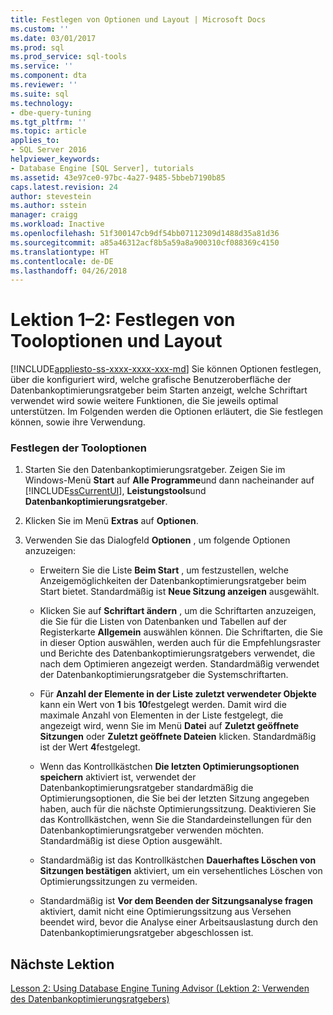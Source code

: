 ```yaml
---
title: Festlegen von Optionen und Layout | Microsoft Docs
ms.custom: ''
ms.date: 03/01/2017
ms.prod: sql
ms.prod_service: sql-tools
ms.service: ''
ms.component: dta
ms.reviewer: ''
ms.suite: sql
ms.technology:
- dbe-query-tuning
ms.tgt_pltfrm: ''
ms.topic: article
applies_to:
- SQL Server 2016
helpviewer_keywords:
- Database Engine [SQL Server], tutorials
ms.assetid: 43e97ce0-97bc-4a27-9485-5bbeb7190b85
caps.latest.revision: 24
author: stevestein
ms.author: sstein
manager: craigg
ms.workload: Inactive
ms.openlocfilehash: 51f300147cb9df54bb07112309d1488d35a81d36
ms.sourcegitcommit: a85a46312acf8b5a59a8a900310cf088369c4150
ms.translationtype: HT
ms.contentlocale: de-DE
ms.lasthandoff: 04/26/2018
---
```

# <a name="lesson-1-2---setting-tool-options-and-layout"></a>Lektion 1–2: Festlegen von Tooloptionen und Layout
[!INCLUDE[appliesto-ss-xxxx-xxxx-xxx-md](../../includes/appliesto-ss-xxxx-xxxx-xxx-md.md)]
Sie können Optionen festlegen, über die konfiguriert wird, welche grafische Benutzeroberfläche der Datenbankoptimierungsratgeber beim Starten anzeigt, welche Schriftart verwendet wird sowie weitere Funktionen, die Sie jeweils optimal unterstützen. Im Folgenden werden die Optionen erläutert, die Sie festlegen können, sowie ihre Verwendung.  
  
### <a name="set-the-tool-options"></a>Festlegen der Tooloptionen  
  
1.  Starten Sie den Datenbankoptimierungsratgeber. Zeigen Sie im Windows-Menü **Start** auf **Alle Programme**und dann nacheinander auf [!INCLUDE[ssCurrentUI](../../includes/sscurrentui-md.md)], **Leistungstools**und **Datenbankoptimierungsratgeber**.  
  
2.  Klicken Sie im Menü **Extras** auf **Optionen**.  
  
3.  Verwenden Sie das Dialogfeld **Optionen** , um folgende Optionen anzuzeigen:  
  
    -   Erweitern Sie die Liste **Beim Start** , um festzustellen, welche Anzeigemöglichkeiten der Datenbankoptimierungsratgeber beim Start bietet. Standardmäßig ist **Neue Sitzung anzeigen** ausgewählt.  
  
    -   Klicken Sie auf **Schriftart ändern** , um die Schriftarten anzuzeigen, die Sie für die Listen von Datenbanken und Tabellen auf der Registerkarte **Allgemein** auswählen können. Die Schriftarten, die Sie in dieser Option auswählen, werden auch für die Empfehlungsraster und Berichte des Datenbankoptimierungsratgebers verwendet, die nach dem Optimieren angezeigt werden. Standardmäßig verwendet der Datenbankoptimierungsratgeber die Systemschriftarten.  
  
    -   Für **Anzahl der Elemente in der Liste zuletzt verwendeter Objekte** kann ein Wert von **1** bis **10**festgelegt werden. Damit wird die maximale Anzahl von Elementen in der Liste festgelegt, die angezeigt wird, wenn Sie im Menü **Datei** auf **Zuletzt geöffnete Sitzungen** oder **Zuletzt geöffnete Dateien** klicken. Standardmäßig ist der Wert **4**festgelegt.  
  
    -   Wenn das Kontrollkästchen **Die letzten Optimierungsoptionen speichern** aktiviert ist, verwendet der Datenbankoptimierungsratgeber standardmäßig die Optimierungsoptionen, die Sie bei der letzten Sitzung angegeben haben, auch für die nächste Optimierungssitzung. Deaktivieren Sie das Kontrollkästchen, wenn Sie die Standardeinstellungen für den Datenbankoptimierungsratgeber verwenden möchten. Standardmäßig ist diese Option ausgewählt.  
  
    -   Standardmäßig ist das Kontrollkästchen **Dauerhaftes Löschen von Sitzungen bestätigen** aktiviert, um ein versehentliches Löschen von Optimierungssitzungen zu vermeiden.  
  
    -   Standardmäßig ist **Vor dem Beenden der Sitzungsanalyse fragen** aktiviert, damit nicht eine Optimierungssitzung aus Versehen beendet wird, bevor die Analyse einer Arbeitsauslastung durch den Datenbankoptimierungsratgeber abgeschlossen ist.  
  
## <a name="next-lesson"></a>Nächste Lektion  
[Lesson 2: Using Database Engine Tuning Advisor (Lektion 2: Verwenden des Datenbankoptimierungsratgebers)](../../tools/dta/lesson-2-using-database-engine-tuning-advisor.md)  
  
  
  
